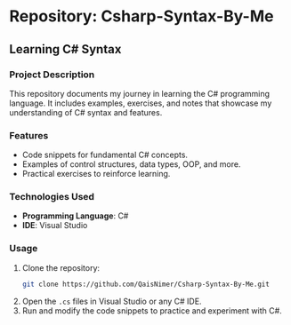# Repository: Csharp-Syntax-By-Me

## Learning C# Syntax

### Project Description
This repository documents my journey in learning the C# programming language. It includes examples, exercises, and notes that showcase my understanding of C# syntax and features.

### Features
- Code snippets for fundamental C# concepts.
- Examples of control structures, data types, OOP, and more.
- Practical exercises to reinforce learning.

### Technologies Used
- **Programming Language**: C#
- **IDE**: Visual Studio

### Usage
1. Clone the repository:
   ```bash
   git clone https://github.com/QaisNimer/Csharp-Syntax-By-Me.git
   ```
2. Open the `.cs` files in Visual Studio or any C# IDE.
3. Run and modify the code snippets to practice and experiment with C#.
